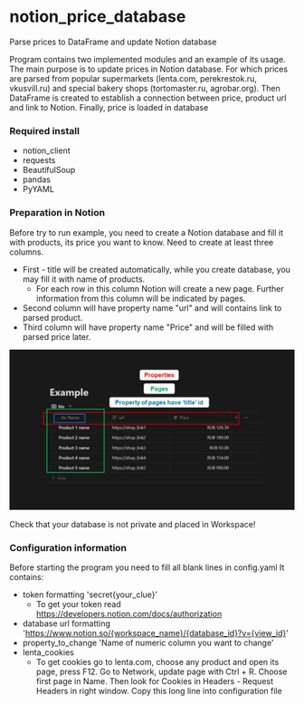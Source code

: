 # notion_price_database
Parse prices to DataFrame and update Notion database

Program contains two implemented modules and an example of its usage.
The main purpose is to update prices in Notion database. For which prices are parsed from popular supermarkets (lenta.com, perekrestok.ru, vkusvill.ru) and special bakery shops (tortomaster.ru, agrobar.org). Then DataFrame is created to establish a connection between price, product url and link to Notion. Finally, price is loaded in database

### Required install
- notion_client
- requests
- BeautifulSoup
- pandas
- PyYAML

### Preparation in Notion
Before try to run example, you need to create a Notion database and fill it with products, its price you want to know. 
Need to create at least three columns. 
* First - title will be created automatically, while you create database, you may fill it with name of products. 
    * For each row in this column Notion will create a new page. Further information from this column will be indicated by pages. 
* Second column will have property name "url" and will contains link to parsed product.
* Third column will have property name "Price" and will be filled with parsed price later.
  
![](/assets/images/Notion.jpg)

Check that your database is not private and placed in Workspace!

### Configuration information
Before starting the program you need to fill all blank lines in config.yaml
It contains:
- token formatting 'secret{your_clue}'
  - To get your token read https://developers.notion.com/docs/authorization
- database url formatting 'https://www.notion.so/{workspace_name}/{database_id}?v={view_id}'
- property_to_change 'Name of numeric column you want to change'
- lenta_cookies
  - To get cookies go to lenta.com, choose any product and open its page, press F12. Go to Network, update page with Ctrl + R. Choose first page in Name. Then look for Cookies in Headers - Request Headers in right window. Copy this long line into configuration file